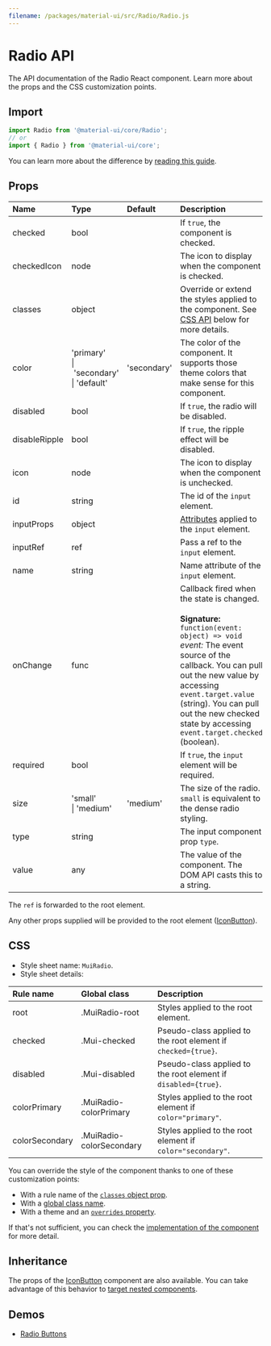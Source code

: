 ```yaml
---
filename: /packages/material-ui/src/Radio/Radio.js
---
```


<!--- This documentation is automatically generated, do not try to edit it. -->

# Radio API

<p class="description">The API documentation of the Radio React component. Learn more about the props and the CSS customization points.</p>

## Import

```js
import Radio from '@material-ui/core/Radio';
// or
import { Radio } from '@material-ui/core';
```

You can learn more about the difference by [reading this guide](/guides/minimizing-bundle-size/).



## Props

| Name | Type | Default | Description |
|:-----|:-----|:--------|:------------|
| <span class="prop-name">checked</span> | <span class="prop-type">bool</span> |  | If `true`, the component is checked. |
| <span class="prop-name">checkedIcon</span> | <span class="prop-type">node</span> |  | The icon to display when the component is checked. |
| <span class="prop-name">classes</span> | <span class="prop-type">object</span> |  | Override or extend the styles applied to the component. See [CSS API](#css) below for more details. |
| <span class="prop-name">color</span> | <span class="prop-type">'primary'<br>&#124;&nbsp;'secondary'<br>&#124;&nbsp;'default'</span> | <span class="prop-default">'secondary'</span> | The color of the component. It supports those theme colors that make sense for this component. |
| <span class="prop-name">disabled</span> | <span class="prop-type">bool</span> |  | If `true`, the radio will be disabled. |
| <span class="prop-name">disableRipple</span> | <span class="prop-type">bool</span> |  | If `true`, the ripple effect will be disabled. |
| <span class="prop-name">icon</span> | <span class="prop-type">node</span> |  | The icon to display when the component is unchecked. |
| <span class="prop-name">id</span> | <span class="prop-type">string</span> |  | The id of the `input` element. |
| <span class="prop-name">inputProps</span> | <span class="prop-type">object</span> |  | [Attributes](https://developer.mozilla.org/en-US/docs/Web/HTML/Element/input#Attributes) applied to the `input` element. |
| <span class="prop-name">inputRef</span> | <span class="prop-type">ref</span> |  | Pass a ref to the `input` element. |
| <span class="prop-name">name</span> | <span class="prop-type">string</span> |  | Name attribute of the `input` element. |
| <span class="prop-name">onChange</span> | <span class="prop-type">func</span> |  | Callback fired when the state is changed.<br><br>**Signature:**<br>`function(event: object) => void`<br>*event:* The event source of the callback. You can pull out the new value by accessing `event.target.value` (string). You can pull out the new checked state by accessing `event.target.checked` (boolean). |
| <span class="prop-name">required</span> | <span class="prop-type">bool</span> |  | If `true`, the `input` element will be required. |
| <span class="prop-name">size</span> | <span class="prop-type">'small'<br>&#124;&nbsp;'medium'</span> | <span class="prop-default">'medium'</span> | The size of the radio. `small` is equivalent to the dense radio styling. |
| <span class="prop-name">type</span> | <span class="prop-type">string</span> |  | The input component prop `type`. |
| <span class="prop-name">value</span> | <span class="prop-type">any</span> |  | The value of the component. The DOM API casts this to a string. |

The `ref` is forwarded to the root element.

Any other props supplied will be provided to the root element ([IconButton](/api/icon-button/)).

## CSS

- Style sheet name: `MuiRadio`.
- Style sheet details:

| Rule name | Global class | Description |
|:-----|:-------------|:------------|
| <span class="prop-name">root</span> | <span class="prop-name">.MuiRadio-root</span> | Styles applied to the root element.
| <span class="prop-name">checked</span> | <span class="prop-name">.Mui-checked</span> | Pseudo-class applied to the root element if `checked={true}`.
| <span class="prop-name">disabled</span> | <span class="prop-name">.Mui-disabled</span> | Pseudo-class applied to the root element if `disabled={true}`.
| <span class="prop-name">colorPrimary</span> | <span class="prop-name">.MuiRadio-colorPrimary</span> | Styles applied to the root element if `color="primary"`.
| <span class="prop-name">colorSecondary</span> | <span class="prop-name">.MuiRadio-colorSecondary</span> | Styles applied to the root element if `color="secondary"`.

You can override the style of the component thanks to one of these customization points:

- With a rule name of the [`classes` object prop](/customization/components/#overriding-styles-with-classes).
- With a [global class name](/customization/components/#overriding-styles-with-global-class-names).
- With a theme and an [`overrides` property](/customization/globals/#css).

If that's not sufficient, you can check the [implementation of the component](https://github.com/mui-org/material-ui/blob/master/packages/material-ui/src/Radio/Radio.js) for more detail.

## Inheritance

The props of the [IconButton](/api/icon-button/) component are also available.
You can take advantage of this behavior to [target nested components](/guides/api/#spread).

## Demos

- [Radio Buttons](/components/radio-buttons/)

